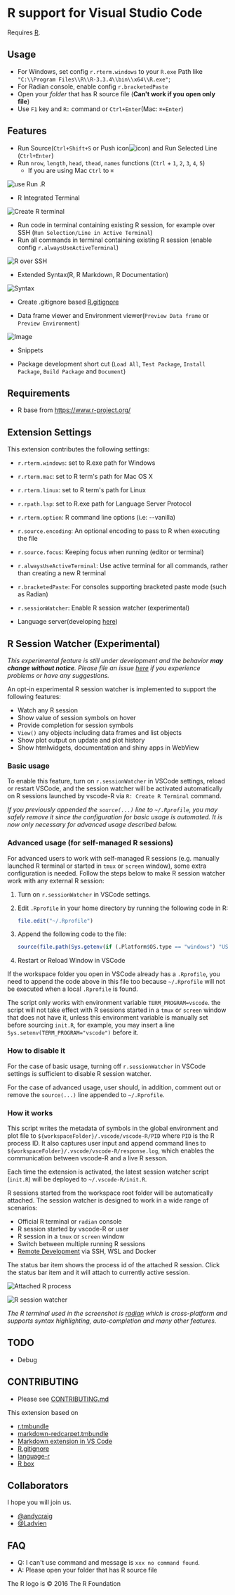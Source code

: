 # R support for Visual Studio Code

Requires [R](https://www.r-project.org/).

## Usage

* For Windows, set config `r.rterm.windows` to your `R.exe` Path like `"C:\\Program Files\\R\\R-3.3.4\\bin\\x64\\R.exe"`;
* For Radian console, enable config `r.bracketedPaste`
* Open your *folder* that has R source file (**Can't work if you open only file**)
* Use `F1` key and `R:` command or `Ctrl+Enter`(Mac: `⌘+Enter`)

## Features

* Run Source(`Ctrl+Shift+S` or Push icon![icon](images/FileDownload.png)) and Run Selected Line (`Ctrl+Enter`)
* Run `nrow`, `length`, `head`, `thead`, `names` functions (`Ctrl` + `1`, `2`, `3`, `4`, `5`)
  * If you are using Mac `Ctrl` to `⌘`

![use Run .R](images/feature.png)

* R Integrated Terminal

![Create R terminal](images/terminal.png)

* Run code in terminal containing existing R session, for example over SSH (`Run Selection/Line in Active Terminal`)
* Run all commands in terminal containing existing R session (enable config `r.alwaysUseActiveTerminal`)

![R over SSH](images/ssh.gif)

* Extended Syntax(R, R Markdown, R Documentation)

![Syntax](images/Rsyntax.png)

* Create .gitignore based [R.gitignore](https://github.com/github/gitignore/raw/master/R.gitignore)

* Data frame viewer and Environment viewer(`Preview Data frame` or `Preview Environment`)

![Image](./images/DataframePreview.gif)

* Snippets

* Package development short cut (`Load All`, `Test Package`, `Install Package`, `Build Package` and `Document`)

## Requirements

* R base from <https://www.r-project.org/>

## Extension Settings

This extension contributes the following settings:

* `r.rterm.windows`: set to R.exe path for Windows
* `r.rterm.mac`: set to R term's path for Mac OS X
* `r.rterm.linux`: set to R term's path for Linux
* `r.rpath.lsp`: set to R.exe path for Language Server Protocol
* `r.rterm.option`: R command line options (i.e: --vanilla)
* `r.source.encoding`: An optional encoding to pass to R when executing the file
* `r.source.focus`: Keeping focus when running (editor or terminal)
* `r.alwaysUseActiveTerminal`: Use active terminal for all commands, rather than creating a new R terminal
* `r.bracketedPaste`: For consoles supporting bracketed paste mode (such as Radian)
* `r.sessionWatcher`: Enable R session watcher (experimental)

* Language server(developing [here](https://github.com/REditorSupport/languageserver))

## R Session Watcher (Experimental)

*This experimental feature is still under development and the behavior
**may change without notice**. Please file an issue [here](https://github.com/Ikuyadeu/vscode-R/issues) if you experience problems or have any suggestions.*

An opt-in experimental R session watcher is implemented to support the following features:

* Watch any R session
* Show value of session symbols on hover
* Provide completion for session symbols
* `View()` any objects including data frames and list objects
* Show plot output on update and plot history
* Show htmlwidgets, documentation and shiny apps in WebView

### Basic usage

To enable this feature, turn on `r.sessionWatcher` in VSCode settings, reload or restart VSCode, and the session watcher will be activated automatically
on R sessions launched by vscode-R via `R: Create R Terminal` command.

*If you previously appended the `source(...)` line to `~/.Rprofile`, you may safely remove it since the configuration for basic usage is automated. It is
now only necessary for advanced usage described below.*

### Advanced usage (for self-managed R sessions)

For advanced users to work with self-managed R sessions (e.g. manually launched R terminal or started in `tmux` or `screen` window), some extra
configuration is needed. Follow the steps below to make R session watcher work with any external R session:

1. Turn on `r.sessionWatcher` in VSCode settings.
2. Edit `.Rprofile` in your home directory by running the following code in R:

    ```r
    file.edit("~/.Rprofile")
    ```

3. Append the following code to the file:

    ```r
    source(file.path(Sys.getenv(if (.Platform$OS.type == "windows") "USERPROFILE" else "HOME"), ".vscode-R", "init.R"))
    ```

4. Restart or Reload Window in VSCode

If the workspace folder you open in VSCode already has a `.Rprofile`, you need to append the code above in this file too because `~/.Rprofile` will not
be executed when a local `.Rprofile` is found.

The script only works with environment variable `TERM_PROGRAM=vscode`. the script will not take effect with R sessions started in a `tmux` or `screen` window that does not have it, unless this environment variable is manually set before sourcing `init.R`, for example, you may insert a line `Sys.setenv(TERM_PROGRAM="vscode")` before it.

### How to disable it

For the case of basic usage, turning off `r.sessionWatcher` in VSCode settings is sufficient
to disable R session watcher.

For the case of advanced usage, user should, in addition, comment out or remove the `source(...)` line appended to `~/.Rprofile`.

### How it works

This script writes the metadata of symbols in the global environment and plot file to `${workspaceFolder}/.vscode/vscode-R/PID` where `PID` is the R process ID. It also captures user input and append command lines to `${workspaceFolder}/.vscode/vscode-R/response.log`, which enables the communication between vscode-R and a live R sesson.

Each time the extension is activated, the latest session watcher script (`init.R`) will be deployed to `~/.vscode-R/init.R`.

R sessions started from the workspace root folder will be automatically attached. The session watcher is designed to work in a wide range of scenarios:

* Official R terminal or `radian` console
* R session started by vscode-R or user
* R session in a `tmux` or `screen` window
* Switch between multiple running R sessions
* [Remote Development](https://code.visualstudio.com/docs/remote/remote-overview) via SSH, WSL and Docker

The status bar item shows the process id of the attached R session. Click the status bar item and it will
attach to currently active session.

![Attached R process](./images/RStatusBarItem.png)

![R session watcher](https://user-images.githubusercontent.com/4662568/70815935-65391480-1e09-11ea-9ad6-7ebbebf9a9c8.gif)

*The R terminal used in the screenshot is [radian](https://github.com/randy3k/radian) which is cross-platform and
supports syntax highlighting, auto-completion and many other features.*

## TODO

* Debug

## CONTRIBUTING

* Please see [CONTRIBUTING.md](https://github.com/Ikuyadeu/vscode-R/blob/master/CONTRIBUTING.md)

This extension based on

* [r.tmbundle](https://github.com/textmate/r.tmbundle)
* [markdown-redcarpet.tmbundle](https://github.com/streeter/markdown-redcarpet.tmbundle)
* [Markdown extension in VS Code](https://github.com/Microsoft/vscode/blob/master/extensions/markdown/snippets/markdown.json)
* [R.gitignore](https://github.com/github/gitignore/raw/master/R.gitignore)
* [language-r](https://github.com/lee-dohm/language-r)
* [R box](https://github.com/randy3k/R-Box)

## Collaborators

I hope you will join us.

* [@andycraig](https://github.com/andycraig)
* [@Ladvien](https://github.com/Ladvien)

## FAQ

* Q: I can't use command and message is `xxx no command found`.
* A: Please open your folder that has R source file

The R logo is © 2016 The R Foundation
